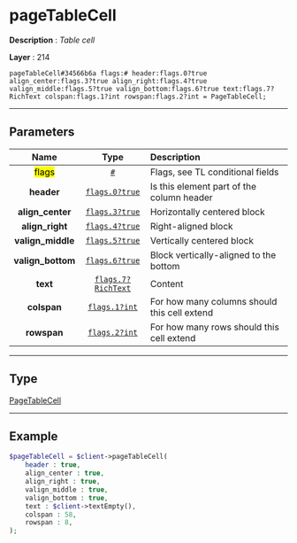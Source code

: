 # pageTableCell

**Description** : *Table cell*

**Layer** : 214

```tl
pageTableCell#34566b6a flags:# header:flags.0?true align_center:flags.3?true align_right:flags.4?true valign_middle:flags.5?true valign_bottom:flags.6?true text:flags.7?RichText colspan:flags.1?int rowspan:flags.2?int = PageTableCell;
```

---

## Parameters

| Name | Type | Description |
| :---: | :---: | :--- |
| <mark>flags</mark> | [`#`](type/#) | Flags, see TL conditional fields |
| **header** | [`flags.0?true`](type/true) | Is this element part of the column header |
| **align_center** | [`flags.3?true`](type/true) | Horizontally centered block |
| **align_right** | [`flags.4?true`](type/true) | Right-aligned block |
| **valign_middle** | [`flags.5?true`](type/true) | Vertically centered block |
| **valign_bottom** | [`flags.6?true`](type/true) | Block vertically-aligned to the bottom |
| **text** | [`flags.7?RichText`](type/RichText) | Content |
| **colspan** | [`flags.1?int`](type/int) | For how many columns should this cell extend |
| **rowspan** | [`flags.2?int`](type/int) | For how many rows should this cell extend |

---

## Type

[PageTableCell](type/PageTableCell)

---

## Example

```php
$pageTableCell = $client->pageTableCell(
	header : true,
	align_center : true,
	align_right : true,
	valign_middle : true,
	valign_bottom : true,
	text : $client->textEmpty(),
	colspan : 58,
	rowspan : 8,
);
```